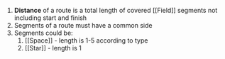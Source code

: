 1. **Distance** of a route is a total length of covered [[Field]] segments not including start and finish 
2. Segments of a route must have a common side 
3. Segments could be:
	1. [[Space]] - length is 1-5 according to type 
	2. [[Star]] - length is 1